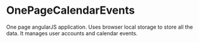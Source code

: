 # OnePageCalendarEvents
One page angularJS application. Uses browser local storage to store all the data. It manages user accounts and calendar events.
